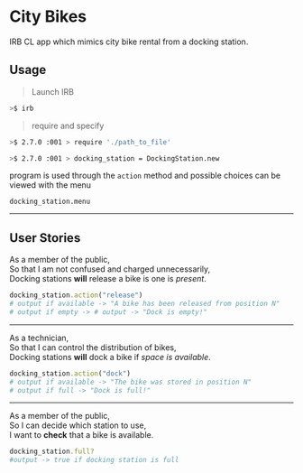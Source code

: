 # City Bikes

IRB CL app which mimics city bike rental from a docking station.

## Usage

>Launch IRB

```bash
>$ irb
```

>require and specify

```bash
>$ 2.7.0 :001 > require './path_to_file'

>$ 2.7.0 :001 > docking_station = DockingStation.new
```

program is used through the `action` method and possible choices can be viewed with the menu

`docking_station.menu`

---

## User Stories

As a member of the public,  
So that I am not confused and charged unnecessarily,  
Docking stations **will** release a bike is one is _present_.

```ruby
docking_station.action("release")
# output if available -> "A bike has been released from position N"
# output if empty -> # output -> "Dock is empty!"
```

---

As a technician,  
So that I can control the distribution of bikes,  
Docking stations **will** dock a bike if  _space is available_.

```ruby
docking_station.action("dock")
# output if available -> "The bike was stored in position N"
# output if full -> "Dock is full!"
```

---

As a member of the public,  
So I can decide which station to use,  
I want to **check** that a bike is available.

```ruby
docking_station.full?
#output -> true if docking station is full
```
